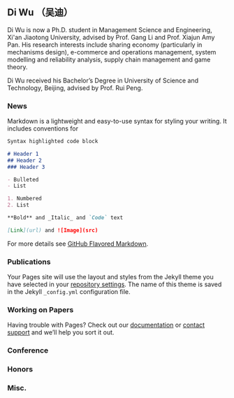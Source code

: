 ## Di Wu （吴迪）

Di Wu is now a Ph.D. student in Management Science and Engineering, Xi'an Jiaotong University, advised by Prof. Gang Li and Prof. Xiajun Amy Pan. His research interests include sharing economy (particularly in mechanisms design), e-commerce and operations management, system modelling and reliability analysis, supply chain management and game theory.

Di Wu received his Bachelor’s Degree in University of Science and Technology, Beijing, advised by Prof. Rui Peng.

### News

Markdown is a lightweight and easy-to-use syntax for styling your writing. It includes conventions for

```markdown
Syntax highlighted code block

# Header 1
## Header 2
### Header 3

- Bulleted
- List

1. Numbered
2. List

**Bold** and _Italic_ and `Code` text

[Link](url) and ![Image](src)
```

For more details see [GitHub Flavored Markdown](https://guides.github.com/features/mastering-markdown/).

### Publications

Your Pages site will use the layout and styles from the Jekyll theme you have selected in your [repository settings](https://github.com/blessud/blessud.github.com/settings). The name of this theme is saved in the Jekyll `_config.yml` configuration file.

### Working on Papers

Having trouble with Pages? Check out our [documentation](https://help.github.com/categories/github-pages-basics/) or [contact support](https://github.com/contact) and we’ll help you sort it out.

### Conference

### Honors

### Misc.
